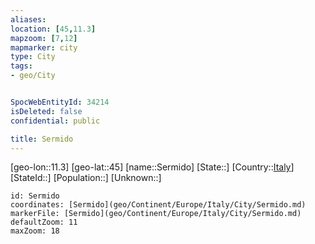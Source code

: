 ```yaml
---
aliases: 
location: [45,11.3]
mapzoom: [7,12] 
mapmarker: city 
type: City
tags:
- geo/City


SpocWebEntityId: 34214
isDeleted: false
confidential: public

title: Sermido
---
```

[geo-lon::11.3]
[geo-lat::45]
[name::Sermido]
[State::]
[Country::[Italy](geo/Continent/Europe/Italy.md)]
[StateId::]
[Population::]
[Unknown::]


```leaflet
id: Sermido
coordinates: [Sermido](geo/Continent/Europe/Italy/City/Sermido.md)
markerFile: [Sermido](geo/Continent/Europe/Italy/City/Sermido.md)
defaultZoom: 11 
maxZoom: 18
```


